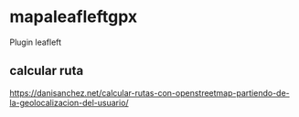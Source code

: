 # mapaleafleftgpx
Plugin leafleft
## calcular ruta
https://danisanchez.net/calcular-rutas-con-openstreetmap-partiendo-de-la-geolocalizacion-del-usuario/
